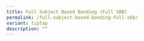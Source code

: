 ```yaml
---
title: Full Subject Based Banding (Full SBB)
permalink: /full-subject-based-banding-full-sbb/
variant: tiptap
description: ""
---
```

